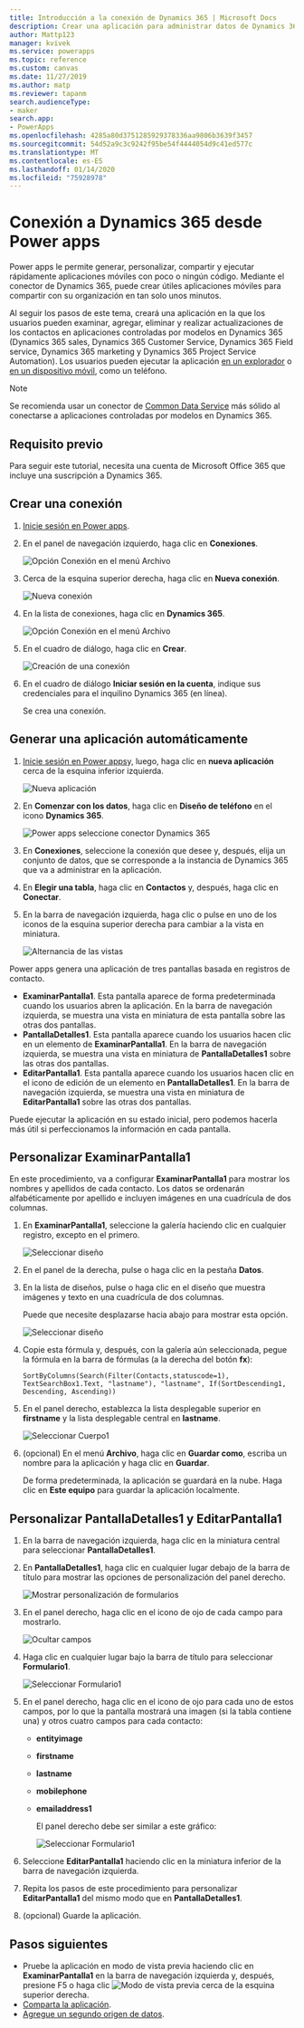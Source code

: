 ```yaml
---
title: Introducción a la conexión de Dynamics 365 | Microsoft Docs
description: Crear una aplicación para administrar datos de Dynamics 365
author: Mattp123
manager: kvivek
ms.service: powerapps
ms.topic: reference
ms.custom: canvas
ms.date: 11/27/2019
ms.author: matp
ms.reviewer: tapanm
search.audienceType:
- maker
search.app:
- PowerApps
ms.openlocfilehash: 4285a80d3751285929378336aa9806b3639f3457
ms.sourcegitcommit: 54d52a9c3c9242f95be54f4444054d9c41ed577c
ms.translationtype: MT
ms.contentlocale: es-ES
ms.lasthandoff: 01/14/2020
ms.locfileid: "75928978"
---
```

# <a name="connect-to-dynamics-365-from-power-apps"></a>Conexión a Dynamics 365 desde Power apps
Power apps le permite generar, personalizar, compartir y ejecutar rápidamente aplicaciones móviles con poco o ningún código. Mediante el conector de Dynamics 365, puede crear útiles aplicaciones móviles para compartir con su organización en tan solo unos minutos.

Al seguir los pasos de este tema, creará una aplicación en la que los usuarios pueden examinar, agregar, eliminar y realizar actualizaciones de los contactos en aplicaciones controladas por modelos en Dynamics 365 (Dynamics 365 sales, Dynamics 365 Customer Service, Dynamics 365 Field service, Dynamics 365 marketing y Dynamics 365 Project Service Automation). Los usuarios pueden ejecutar la aplicación [en un explorador](../../../user/run-app-browser.md) o [en un dispositivo móvil](../../../user/run-app-client.md), como un teléfono.

> [!NOTE]
> Se recomienda usar un conector de [Common Data Service](connection-common-data-service.md) más sólido al conectarse a aplicaciones controladas por modelos en Dynamics 365.

## <a name="prerequisite"></a>Requisito previo
Para seguir este tutorial, necesita una cuenta de Microsoft Office 365 que incluye una suscripción a Dynamics 365.

## <a name="create-a-connection"></a>Crear una conexión
1. [Inicie sesión en Power apps](https://make.powerapps.com?utm_source=padocs&utm_medium=linkinadoc&utm_campaign=referralsfromdoc).
2. En el panel de navegación izquierdo, haga clic en **Conexiones**.
   
    ![Opción Conexión en el menú Archivo](./media/connection-dynamics-crmonline/file-connections.png)
3. Cerca de la esquina superior derecha, haga clic en **Nueva conexión**.
   
    ![Nueva conexión](./media/connection-dynamics-crmonline/new-connection.png)
4. En la lista de conexiones, haga clic en **Dynamics 365**.
   
    ![Opción Conexión en el menú Archivo](./media/connection-dynamics-crmonline/connection-d365.png)
5. En el cuadro de diálogo, haga clic en **Crear**.
   
    ![Creación de una conexión](./media/connection-dynamics-crmonline/create-connection.png)
6. En el cuadro de diálogo **Iniciar sesión en la cuenta**, indique sus credenciales para el inquilino Dynamics 365 (en línea).
   
    Se crea una conexión.

## <a name="generate-an-app-automatically"></a>Generar una aplicación automáticamente
1. [Inicie sesión en Power apps](https://make.powerapps.com?utm_source=padocs&utm_medium=linkinadoc&utm_campaign=referralsfromdoc)y, luego, haga clic en **nueva aplicación** cerca de la esquina inferior izquierda.
   
    ![Nueva aplicación](./media/connection-dynamics-crmonline/new-app.png)
2. En **Comenzar con los datos**, haga clic en **Diseño de teléfono** en el icono **Dynamics 365**.
   
    ![Power apps seleccione conector Dynamics 365](./media/connection-dynamics-crmonline/phonelayout.png)
3. En **Conexiones**, seleccione la conexión que desee y, después, elija un conjunto de datos, que se corresponde a la instancia de Dynamics 365 que va a administrar en la aplicación.
4. En **Elegir una tabla**, haga clic en **Contactos** y, después, haga clic en **Conectar**.
5. En la barra de navegación izquierda, haga clic o pulse en uno de los iconos de la esquina superior derecha para cambiar a la vista en miniatura.
   
    ![Alternancia de las vistas](./media/connection-dynamics-crmonline/toggle-view.png)

Power apps genera una aplicación de tres pantallas basada en registros de contacto.

* **ExaminarPantalla1**. Esta pantalla aparece de forma predeterminada cuando los usuarios abren la aplicación. En la barra de navegación izquierda, se muestra una vista en miniatura de esta pantalla sobre las otras dos pantallas.
* **PantallaDetalles1**. Esta pantalla aparece cuando los usuarios hacen clic en un elemento de **ExaminarPantalla1**.  En la barra de navegación izquierda, se muestra una vista en miniatura de **PantallaDetalles1** sobre las otras dos pantallas.
* **EditarPantalla1**. Esta pantalla aparece cuando los usuarios hacen clic en el icono de edición de un elemento en **PantallaDetalles1**. En la barra de navegación izquierda, se muestra una vista en miniatura de **EditarPantalla1** sobre las otras dos pantallas.

Puede ejecutar la aplicación en su estado inicial, pero podemos hacerla más útil si perfeccionamos la información en cada pantalla.

## <a name="customize-browsescreen1"></a>Personalizar ExaminarPantalla1
En este procedimiento, va a configurar **ExaminarPantalla1** para mostrar los nombres y apellidos de cada contacto. Los datos se ordenarán alfabéticamente por apellido e incluyen imágenes en una cuadrícula de dos columnas.

1. En **ExaminarPantalla1**, seleccione la galería haciendo clic en cualquier registro, excepto en el primero.
   
    ![Seleccionar diseño](./media/connection-dynamics-crmonline/select-gallery.png)
2. En el panel de la derecha, pulse o haga clic en la pestaña **Datos**.
3. En la lista de diseños, pulse o haga clic en el diseño que muestra imágenes y texto en una cuadrícula de dos columnas.
   
    Puede que necesite desplazarse hacia abajo para mostrar esta opción.
   
    ![Seleccionar diseño](./media/connection-dynamics-crmonline/select-layout.png)
4. Copie esta fórmula y, después, con la galería aún seleccionada, pegue la fórmula en la barra de fórmulas (a la derecha del botón **fx**):
   
    `SortByColumns(Search(Filter(Contacts,statuscode=1), TextSearchBox1.Text, "lastname"), "lastname", If(SortDescending1, Descending, Ascending))`
5. En el panel derecho, establezca la lista desplegable superior en **firstname** y la lista desplegable central en **lastname**.
   
    ![Seleccionar Cuerpo1](./media/connection-dynamics-crmonline/firstname-lastname.png)
6. (opcional) En el menú **Archivo**, haga clic en **Guardar como**, escriba un nombre para la aplicación y haga clic en **Guardar**.
   
    De forma predeterminada, la aplicación se guardará en la nube. Haga clic en **Este equipo** para guardar la aplicación localmente.

## <a name="customize-detailsscreen1-and-editscreen1"></a>Personalizar PantallaDetalles1 y EditarPantalla1
1. En la barra de navegación izquierda, haga clic en la miniatura central para seleccionar **PantallaDetalles1**.
2. En **PantallaDetalles1**, haga clic en cualquier lugar debajo de la barra de título para mostrar las opciones de personalización del panel derecho.
   
    ![Mostrar personalización de formularios](./media/connection-dynamics-crmonline/show-customization.png)
3. En el panel derecho, haga clic en el icono de ojo de cada campo para mostrarlo.
   
    ![Ocultar campos](./media/connection-dynamics-crmonline/hide-field.png)
4. Haga clic en cualquier lugar bajo la barra de título para seleccionar **Formulario1**.
   
    ![Seleccionar Formulario1](./media/connection-dynamics-crmonline/select-form1.png)
5. En el panel derecho, haga clic en el icono de ojo para cada uno de estos campos, por lo que la pantalla mostrará una imagen (si la tabla contiene una) y otros cuatro campos para cada contacto:
   
   * **entityimage**
   * **firstname**
   * **lastname**
   * **mobilephone**
   * **emailaddress1**
     
     El panel derecho debe ser similar a este gráfico:
     
     ![Seleccionar Formulario1](./media/connection-dynamics-crmonline/show-fields.png)
6. Seleccione **EditarPantalla1** haciendo clic en la miniatura inferior de la barra de navegación izquierda.
7. Repita los pasos de este procedimiento para personalizar **EditarPantalla1** del mismo modo que en **PantallaDetalles1**.
8. (opcional) Guarde la aplicación.

## <a name="next-steps"></a>Pasos siguientes
* Pruebe la aplicación en modo de vista previa haciendo clic en **ExaminarPantalla1** en la barra de navegación izquierda y, después, presione F5 o haga clic ![Modo de vista previa](./media/connection-dynamics-crmonline/runpowerapp.png) cerca de la esquina superior derecha.
* [Comparta la aplicación](../share-app.md).
* [Agregue un segundo origen de datos](../add-data-connection.md).

